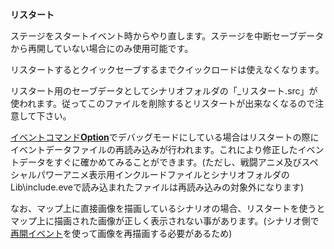 **リスタート**

ステージをスタートイベント時からやり直します。ステージを中断セーブデータから再開していない場合にのみ使用可能です。

リスタートするとクイックセーブするまでクイックロードは使えなくなります。

リスタート用のセーブデータとしてシナリオフォルダの「\_リスタート.src」が使われます。従ってこのファイルを削除するとリスタートが出来なくなるので注意して下さい。

[イベントコマンド**Option**](Optionコマンド.md)でデバッグモードにしている場合はリスタートの際にイベントデータファイルの再読み込みが行われます。これにより修正したイベントデータをすぐに確かめてみることができます。(ただし、戦闘アニメ及びスペシャルパワーアニメ表示用インクルードファイルとシナリオフォルダのLib\include.eveで読み込まれたファイルは再読み込みの対象外になります)

なお、マップ上に直接画像を描画しているシナリオの場合、リスタートを使うとマップ上に描画された画像が正しく表示されない事があります。(シナリオ側で[再開イベント](再開イベント.md)を使って画像を再描画する必要があるため)
